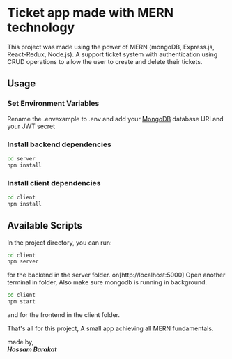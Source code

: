 ﻿# Ticket app made with MERN technology

This project was made using the power of MERN (mongoDB, Express.js, React-Redux, Node.js).
A support ticket system with authentication using CRUD operations to allow the user to create and delete their tickets.

## Usage

### Set Environment Variables

Rename the .envexample to .env and add your [MongoDB](https://www.mongodb.com/) database URI and your JWT secret

### Install backend dependencies

```bash
cd server
npm install
```

### Install client dependencies

```bash
cd client
npm install
```

## Available Scripts

In the project directory, you can run:

```bash
cd client
npm server
```

for the backend in the server folder.
on[http://localhost:5000]
Open another terminal in folder, Also make sure mongodb is running in background.

```bash
cd client
npm start
```

and for the frontend in the client folder.

That's all for this project, A small app achieving all MERN fundamentals.

made by,  <br />
_**Hossam Barakat**_

